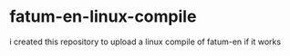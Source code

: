 # fatum-en-linux-compile
i created this repository to upload a linux compile of fatum-en if it works
